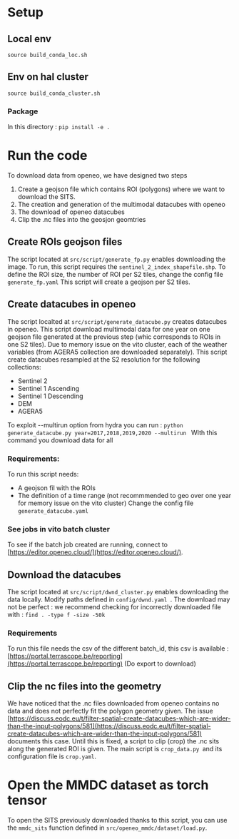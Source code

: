 # Setup

## Local env
`source build_conda_loc.sh`
## Env on hal cluster
`source build_conda_cluster.sh`
### Package
In this directory :
`pip install -e . `

# Run the code
To download data from openeo, we have designed two steps
1. Create a geojson file which contains ROI (polygons) where we want to download the SITS.
2. The creation and generation of the multimodal datacubes with openeo
3. The download of openeo datacubes
4. Clip the .nc files into the geosjon geomtries
## Create ROIs geojson files
The script located at `src/script/generate_fp.py` enables downloading the image.
To run, this script requires the `sentinel_2_index_shapefile.shp`.
To define the ROI size, the number of ROI per S2 tiles, change the config file` generate_fp.yaml`
This script will create a geojson per S2 tiles.

## Create datacubes in openeo
The script localted at `src/script/generate_datacube.py` creates datacubes in openeo. This script download multimodal
data for one year on one geojson file generated at the previous step (whic corresponds to ROIs in one S2 tiles).
Due to memory issue on the vito cluster, each of the weather variables (from AGERA5 collection are downloaded separately).
This script create datacubes resampled at the S2 resolution for the following collections:
- Sentinel 2
- Sentinel 1 Ascending
- Sentinel 1 Descending
- DEM
- AGERA5


To exploit --multirun option from hydra you can run :
`python generate_datacube.py year=2017,2018,2019,2020 --multirun ` WIth this command you download data for all
### Requirements:
To run this script needs:
- A geojson fil with the ROIs
- The definition of a time range (not recommmended to geo over one year for memory issue on the vito cluster)
Change the config file `generate_datacube.yaml`
### See jobs in vito batch cluster
To see if the batch job created are running, connect to [https://editor.openeo.cloud/](https://editor.openeo.cloud/).

## Download the datacubes
The script located at `src/script/dwnd_cluster.py` enables downloading the data locally.
Modify paths defined in `config/dwnd.yaml `.
The download may not be perfect : we recommend checking for incorrectly downloaded file with : `find . -type f -size -50k`

### Requirements
To run this file needs the csv of the different batch_id, this csv is available :
[https://portal.terrascope.be/reporting](https://portal.terrascope.be/reporting)
(Do export to download)

## Clip the nc files into the geometry
We have noticed that the .nc files downloaded from openeo contains no data and does not perfectly
fit the polygon geometry given. The issue [https://discuss.eodc.eu/t/filter-spatial-create-datacubes-which-are-wider-than-the-input-polygons/581](https://discuss.eodc.eu/t/filter-spatial-create-datacubes-which-are-wider-than-the-input-polygons/581)
documents this case. Until this is fixed, a script to clip (crop) the .nc sits along the generated ROI is given.
The main script is `crop_data.py `and its configuration file is `crop.yaml`.

# Open the MMDC dataset as torch tensor
To open the SITS previously downloaded thanks to this script, you can use the `mmdc_sits` function defined in
`src/openeo_mmdc/dataset/load.py`.
